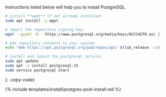 Instructions listed below will help you to install PostgreSQL.

```bash
# install **wget** if not already installed:
sudo apt install -y wget

# import the repository signing key:
wget --quiet -O - https://www.postgresql.org/media/keys/ACCC4CF8.asc | sudo apt-key add -

# add repository contents to your system:
echo "deb https://apt.postgresql.org/pub/repos/apt/ $(lsb_release -cs)-pgdg main" | sudo tee  /etc/apt/sources.list.d/pgdg.list

# install and launch the postgresql service:
sudo apt update
sudo apt -y install postgresql-15
sudo service postgresql start
```
{: .copy-code}

{% include templates/install/postgres-post-install.md %}
